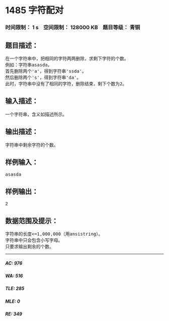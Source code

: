 # 1485 字符配对   
### 时间限制： 1 s&nbsp;&nbsp;&nbsp;&nbsp;空间限制： 128000 KB&nbsp;&nbsp;&nbsp;&nbsp;题目等级： 青铜  
## 题目描述：  

<pre>
在一个字符串中，把相同的字符两两删除，求剩下字符的个数。
例如：字符串asasda，
首先删除两个'a'，得到字符串'ssda'。
然后删除两个's'，得到字符串'da'。
此时，字符串中没有了相同的字符，删除结束，剩下个数为2。
</pre>
  
  
## 输入描述：  

<pre>
一个字符串，含义如描述所示。
</pre>
  
  
## 输出描述：  

<pre>
字符串中剩余字符的个数。
</pre>
  
  
## 样例输入：  

<pre>
asasda
</pre>
  
  
## 样例输出：  

<pre>
2
</pre>
  
  
## 数据范围及提示：  

<pre>
字符串的长度<=1,000,000（用ansistring）。
字符串中只会包含小写字母。
只要求输出剩余的个数。
</pre>
  
  
***  

##### AC: 976  
##### WA: 516  
##### TLE: 285  
##### MLE: 0  
##### RE: 349  
